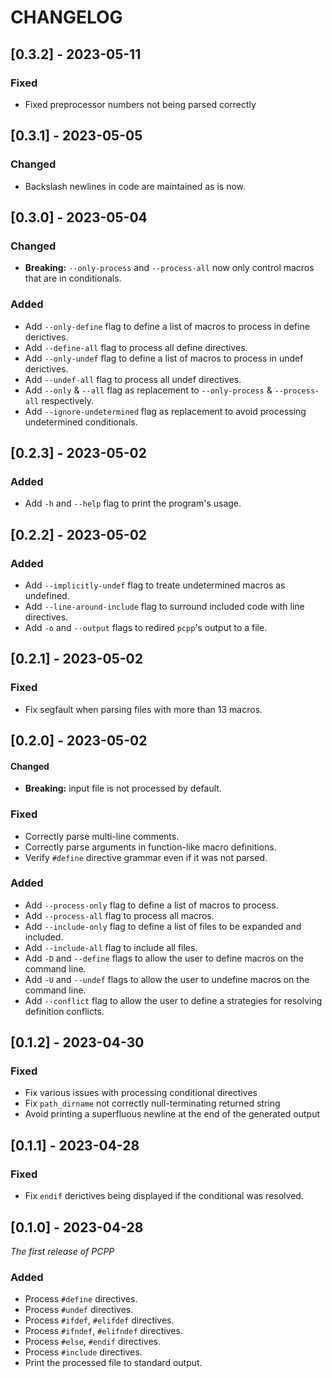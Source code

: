 # CHANGELOG

## [0.3.2] - 2023-05-11

### Fixed

- Fixed preprocessor numbers not being parsed correctly

## [0.3.1] - 2023-05-05

### Changed

- Backslash newlines in code are maintained as is now.

## [0.3.0] - 2023-05-04

### Changed

- **Breaking:** `--only-process` and `--process-all` now only control macros that are in conditionals.

### Added

- Add `--only-define` flag to define a list of macros to process in define derictives.
- Add `--define-all` flag to process all define directives.
- Add `--only-undef` flag to define a list of macros to process in undef derictives.
- Add `--undef-all` flag to process all undef directives.
- Add `--only` & `--all` flag as replacement to `--only-process` & `--process-all` respectively.
- Add `--ignore-undetermined` flag as replacement to avoid processing undetermined conditionals.

## [0.2.3] - 2023-05-02

### Added

- Add `-h` and `--help` flag to print the program's usage.

## [0.2.2] - 2023-05-02

### Added

- Add `--implicitly-undef` flag to treate undetermined macros as undefined.
- Add `--line-around-include` flag to surround included code with line directives.
- Add `-o` and `--output` flags to redired `pcpp`'s output to a file.

## [0.2.1] - 2023-05-02

### Fixed

- Fix segfault when parsing files with more than 13 macros.

## [0.2.0] - 2023-05-02

#### Changed

- **Breaking:** input file is not processed by default.

### Fixed

- Correctly parse multi-line comments.
- Correctly parse arguments in function-like macro definitions.
- Verify `#define` directive grammar even if it was not parsed.

### Added

- Add `--process-only` flag to define a list of macros to process.
- Add `--process-all` flag to process all macros.
- Add `--include-only` flag to define a list of files to be expanded and included.
- Add `--include-all` flag to include all files.
- Add `-D` and `--define` flags to allow the user to define macros on the command line.
- Add `-U` and `--undef` flags to allow the user to undefine macros on the command line.
- Add `--conflict` flag to allow the user to define a strategies for resolving definition conflicts.

## [0.1.2] - 2023-04-30

### Fixed

- Fix various issues with processing conditional directives
- Fix `path_dirname` not correctly null-terminating returned string
- Avoid printing a superfluous newline at the end of the generated output

## [0.1.1] - 2023-04-28

### Fixed

- Fix `endif` derictives being displayed if the conditional was resolved.

## [0.1.0] - 2023-04-28

_The first release of PCPP_

### Added

- Process `#define` directives.
- Process `#undef` directives.
- Process `#ifdef`, `#elifdef` directives.
- Process `#ifndef`, `#elifndef` directives.
- Process `#else`, `#endif` directives.
- Process `#include` directives.
- Print the processed file to standard output.
